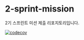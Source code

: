 # 2-sprint-mission

2기 스프린트 미션 제출 리포지토리입니다.

[![codecov](https://codecov.io/gh/BrotherMountain/2-sprint-mission/branch/part3-%EC%9D%B4%EC%A2%85%EC%9B%90/graph/badge.svg?token=8JD93R6MS6)](https://codecov.io/gh/BrotherMountain/2-sprint-mission)